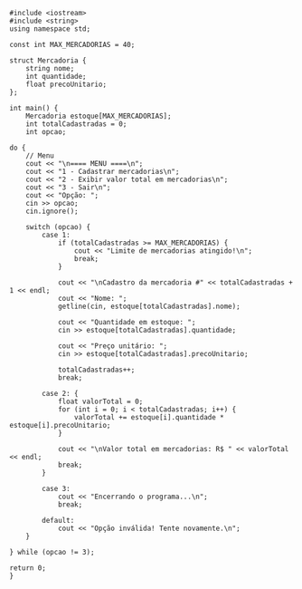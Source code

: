     #include <iostream>
    #include <string>
    using namespace std;
    
    const int MAX_MERCADORIAS = 40;
    
    struct Mercadoria {
        string nome;
        int quantidade;
        float precoUnitario;
    };
    
    int main() {
        Mercadoria estoque[MAX_MERCADORIAS];
        int totalCadastradas = 0;
        int opcao;

    do {
        // Menu
        cout << "\n==== MENU ====\n";
        cout << "1 - Cadastrar mercadorias\n";
        cout << "2 - Exibir valor total em mercadorias\n";
        cout << "3 - Sair\n";
        cout << "Opção: ";
        cin >> opcao;
        cin.ignore(); 

        switch (opcao) {
            case 1:
                if (totalCadastradas >= MAX_MERCADORIAS) {
                    cout << "Limite de mercadorias atingido!\n";
                    break;
                }

                cout << "\nCadastro da mercadoria #" << totalCadastradas + 1 << endl;
                cout << "Nome: ";
                getline(cin, estoque[totalCadastradas].nome);

                cout << "Quantidade em estoque: ";
                cin >> estoque[totalCadastradas].quantidade;

                cout << "Preço unitário: ";
                cin >> estoque[totalCadastradas].precoUnitario;

                totalCadastradas++;
                break;

            case 2: {
                float valorTotal = 0;
                for (int i = 0; i < totalCadastradas; i++) {
                    valorTotal += estoque[i].quantidade * estoque[i].precoUnitario;
                }

                cout << "\nValor total em mercadorias: R$ " << valorTotal << endl;
                break;
            }

            case 3:
                cout << "Encerrando o programa...\n";
                break;

            default:
                cout << "Opção inválida! Tente novamente.\n";
        }

    } while (opcao != 3);

    return 0;
    }
